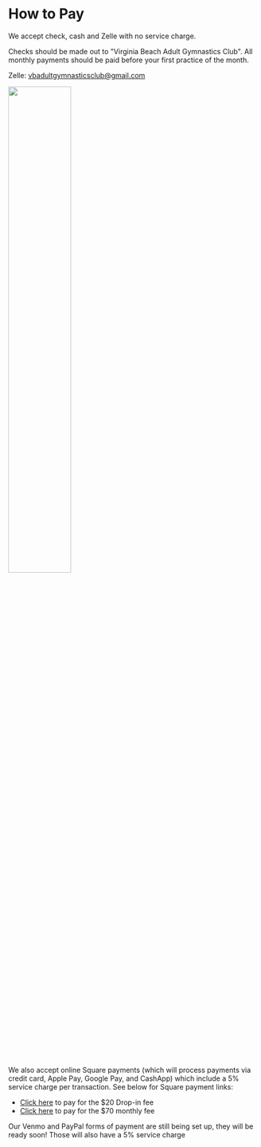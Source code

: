 <!---layout: page
title: "Pay"
permalink: /pay--->
# How to Pay
We accept check, cash and Zelle with no service charge.

Checks should be made out to "Virginia Beach Adult Gymnastics Club". All monthly payments should be paid before your first practice of the month.

Zelle: vbadultgymnasticsclub@gmail.com

<img src="https://github.com/user-attachments/assets/b5b8b6f1-2c74-4985-ae10-0d79055584cd" width="50%" height="50%" />

We also accept online Square payments (which will process payments via credit card, Apple Pay, Google Pay, and CashApp) which include a 5% service charge per transaction. See below for Square payment links:
- [Click here](https://square.link/u/Ru9RugPL) to pay for the $20 Drop-in fee
- [Click here](https://square.link/u/Ru9RugPL) to pay for the $70 monthly fee

Our Venmo and PayPal forms of payment are still being set up, they will be ready soon! Those will also have a 5% service charge


